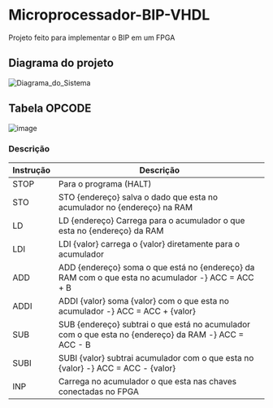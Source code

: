 # Microprocessador-BIP-VHDL
Projeto feito para implementar o BIP em um FPGA

## Diagrama do projeto
![Diagrama_do_Sistema](https://user-images.githubusercontent.com/42501669/183143530-79fb0cea-ab42-4fe4-895a-eaede9f89866.png)


## Tabela OPCODE
![image](https://user-images.githubusercontent.com/42501669/183143602-fac425bc-17d0-40a5-9372-6d0371e9a234.png)

### Descrição


| Instrução | Descrição
------|---------
| STOP | Para o programa (HALT) | 
| STO | STO {endereço} salva o dado que esta no acumulador no {endereço} na RAM |
| LD | LD {endereço} Carrega para o acumulador o que esta no {endereço} da RAM |
| LDI | LDI {valor} carrega o {valor} diretamente para o acumulador |
| ADD | ADD {endereço} soma o que está no {endereço} da RAM com o que esta no acumulador -} ACC = ACC + B |
| ADDI | ADDI {valor} soma {valor} com o que esta no acumulador -} ACC = ACC + {valor} |
| SUB | SUB {endereço} subtrai o que está no acumulador com o que esta no {endereço} da RAM -} ACC = ACC - B |
| SUBI | SUBI {valor} subtrai acumulador com o que esta no {valor} -} ACC = ACC - {valor} |
| INP | Carrega no acumulador o que esta nas chaves conectadas no FPGA |
